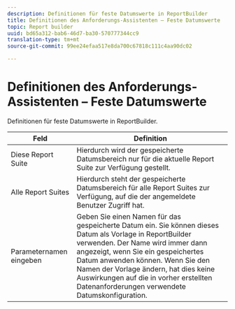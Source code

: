 ```yaml
---
description: Definitionen für feste Datumswerte in ReportBuilder
title: Definitionen des Anforderungs-Assistenten – Feste Datumswerte
topic: Report builder
uuid: bd65a312-bab6-46d7-ba30-570777344cc9
translation-type: tm+mt
source-git-commit: 99ee24efaa517e8da700c67818c111c4aa90dc02

---
```



# Definitionen des Anforderungs-Assistenten – Feste Datumswerte

Definitionen für feste Datumswerte in ReportBuilder.

| Feld | Definition |
|--- |--- |
| Diese Report Suite | Hierdurch wird der gespeicherte Datumsbereich nur für die aktuelle Report Suite zur Verfügung gestellt. |
| Alle Report Suites | Hierdurch steht der gespeicherte Datumsbereich für alle Report Suites zur Verfügung, auf die der angemeldete Benutzer Zugriff hat. |
| Parameternamen eingeben | Geben Sie einen Namen für das gespeicherte Datum ein. Sie können dieses Datum als Vorlage in ReportBuilder verwenden. Der Name wird immer dann angezeigt, wenn Sie ein gespeichertes Datum anwenden können. Wenn Sie den Namen der Vorlage ändern, hat dies keine Auswirkungen auf die in vorher erstellten Datenanforderungen verwendete Datumskonfiguration. |
